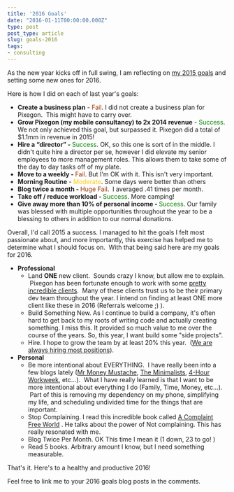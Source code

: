 ```yaml
---
title: '2016 Goals'
date: "2016-01-11T00:00:00.000Z"
type: post 
post_type: article
slug: goals-2016
tags: 
- consulting
---
```

As the new year kicks off in full swing, I am reflecting on <a href="http://brandontreb.com/goals-for-2015/">my 2015 goals</a> and setting some new ones for 2016.

Here is how I did on each of last year's goals:
<ul>
    <li><strong>Create a business plan</strong> - <span style="color: #993300;">Fail</span>. I did not create a business plan for Pixegon.  This might have to carry over.</li>
    <li><strong>Grow Pixegon (my mobile consultancy) to 2x 2014 revenue</strong> - <span style="color: #008000;">Success</span>. We not only achieved this goal, but surpassed it. Pixegon did a total of $1.1mm in revenue in 2015!</li>
    <li><strong>Hire a “director” - </strong><span style="color: #008000;">Success</span>. OK, so this one is sort of in the middle. I didn't quite hire a director per se, however I did elevate my senior employees to more management roles. This allows them to take some of the day to day tasks off of my plate.</li>
    <li><strong>Move to a weekly - </strong><span style="color: #993300;">Fail</span>. But I'm OK with it. This isn't very important.</li>
    <li><strong>Morning Routine</strong> - <span style="color: #ffcc00;">Moderate</span>. Some days were better than others</li>
    <li><strong>Blog twice a month - </strong><span style="color: #993300;">Huge Fail</span>.  I averaged .41 times per month.</li>
    <li><strong>Take off / reduce workload - </strong><span style="color: #008000;">Success</span>. More camping!</li>
    <li><strong>Give away more than 10% of personal income - </strong><span style="color: #008000;">Success</span>. Our family was blessed with multiple opportunities throughout the year to be a blessing to others in addition to our normal donations.</li>
</ul>
Overall, I'd call 2015 a success. I managed to hit the goals I felt most passionate about, and more importantly, this exercise has helped me to determine what I should focus on.  With that being said here are my goals for 2016.
<ul>
    <li><strong>Professional</strong>
<ul>
    <li>Land <strong>ONE</strong> new client.  Sounds crazy I know, but allow me to explain.  Pixegon has been fortunate enough to work with some <a href="http://www.pixegon.com/more-works">pretty incredible clients</a>.  Many of these clients trust us to be their primary dev team throughout the year. I intend on finding at least ONE more client like these in 2016 (Referrals welcome ;) ).</li>
    <li>Build Something New. As I continue to build a company, it's often hard to get back to my roots of writing code and actually creating something. I miss this. It provided so much value to me over the course of the years. So, this year, I want build some "side projects".</li>
    <li>Hire. I hope to grow the team by at least 20% this year.  (<a href="http://www.pixegon.com/join-our-team/">We are always hiring most positions</a>).</li>
</ul>
</li>
    <li><strong>Personal</strong>
<ul>
    <li>Be more intentional about EVERYTHING.  I have really been into a few blogs lately (<a href="http://www.mrmoneymustache.com">Mr Money Mustache</a>, <a href="http://www.theminimalists.com">The Minimalists</a>, <a href="http://fourhourworkweek.com/blog/">4-Hour Workweek</a>, etc...).  What I have really learned is that I want to be more intentional about everything I do (Family, Time, Money, etc...).  Part of this is removing my dependency on my phone, simplifying my life, and scheduling undivided time for the things that are important.</li>
    <li>Stop Complaining. I read this incredible book called <a href="http://www.amazon.com/gp/product/0770436390/ref=as_li_tl?ie=UTF8&amp;camp=1789&amp;creative=9325&amp;creativeASIN=0770436390&amp;linkCode=as2&amp;tag=codnerandnon-20&amp;linkId=JCWEFBN6BTYDX2OC" rel="nofollow">A Complaint Free World</a> . He talks about the power of Not complaining. This has really resonated with me.</li>
    <li>Blog Twice Per Month. OK This time I mean it (1 down, 23 to go! )</li>
    <li>Read 5 books. Arbitrary amount I know, but I need something measurable.</li>
</ul>
</li>
</ul>
That's it. Here's to a healthy and productive 2016!

Feel free to link me to your 2016 goals blog posts in the comments.


